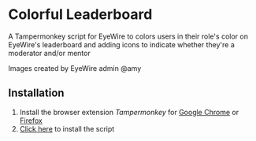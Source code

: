 # Colorful Leaderboard
A Tampermonkey script for EyeWire to colors users in their role's color on EyeWire's leaderboard and adding icons to indicate whether they're a moderator and/or mentor

Images created by EyeWire admin @amy

## Installation

1. Install the browser extension _Tampermonkey_ for [Google Chrome](https://chrome.google.com/webstore/detail/tampermonkey/dhdgffkkebhmkfjojejmpbldmpobfkfo?hl=en) or [Firefox](https://addons.mozilla.org/en-US/firefox/addon/tampermonkey/)
2. [Click here](https://raw.githubusercontent.com/bl4ckscor3/ColorfulLeaderboard/master/colorfulleaderboard.user.js) to install the script
